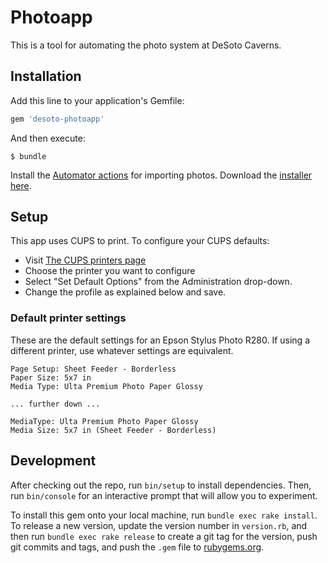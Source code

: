 # Photoapp

This is a tool for automating the photo system at DeSoto Caverns.

## Installation

Add this line to your application's Gemfile:

```ruby
gem 'desoto-photoapp'
```

And then execute:

    $ bundle

Install the [Automator actions](https://photosautomation.com/index.html) for importing photos. Download the [installer here](https://photosautomation.com/installer.zip).

## Setup

This app uses CUPS to print. To configure your CUPS defaults:

- Visit [The CUPS printers page](http://127.0.0.1:631/printers/)
- Choose the printer you want to configure
- Select "Set Default Options" from the Administration drop-down. 
- Change the profile as explained below and save.


### Default printer settings

These are the default settings for an Epson Stylus Photo R280. If using a different printer, use whatever settings are equivalent.

```
Page Setup: Sheet Feeder - Borderless
Paper Size: 5x7 in
Media Type: Ulta Premium Photo Paper Glossy

... further down ...

MediaType: Ulta Premium Photo Paper Glossy
Media Size: 5x7 in (Sheet Feeder - Borderless)
```

## Development

After checking out the repo, run `bin/setup` to install dependencies. Then, run `bin/console` for an interactive prompt that will allow you to experiment.

To install this gem onto your local machine, run `bundle exec rake install`. To release a new version, update the version number in `version.rb`, and then run `bundle exec rake release` to create a git tag for the version, push git commits and tags, and push the `.gem` file to [rubygems.org](https://rubygems.org).
